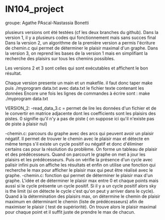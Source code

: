 # IN104_project
groupe: Agathe PAscal-Nastassia Bonetti 

plusieurs versions ont été testées (cf les deux branches du github). 
Dans la version 1, il y a plusieurs codes qui fonctionnement mais sans succes final 
Dans la version 2, un algorithme de la première version a permis l'écriture de chemin.c qui permet de déterminer le plaisir maximal d'un graphe. 
Dans la version 3, on reprend les bases de la version 1 mais en simplifiant la recherche des plaisirs sur tous les chemins possibles. 

Les versions 2 et 3 sont celles qui sont exécutables et affichent le bon résultat. 

Chaque version presente un main et un makefile. 
il faut donc taper make puis ./myprogram data.txt avec data.txt le fichier texte contenant les données 
Encore une fois les lignes de commandes à écrire sont : 
make 
./myprogram data.txt 


VERSION_2:
-read_data_3.c = permet de lire les données d'un fichier et de le convertir en matrice adjacente dont les coefficients sont les plaisirs des pistes. 0 signifie qu'il n'y a pas de piste ( on suppose ici qu'il n'existe pas de piste à plaisir nul)

-chemin.c: parcours du graphe avec des arcs qui peuvent avoir un plaisir négatif. Il permet de trouver le chemin avec le plaisir max et détecte en même temps s'il existe un cycle positif ou négatif et donc d'éliminer certains cas pour la résolution du problème. 
On forme un tableau de plaisir et des prédécesseurs. Quand on parcourt le graphe on met à jour les plaisirs et les prédécesseurs. Puis on vérifie la présence d'un cycle avec palisir infini puis on affiche les résultats et enfin on utilise une fonction qui recherche le max pour afficher le plaisir max qui peut être réalisé avec le graphe. 
-chemin.c: fonction qui permet de déterminer le plaisir max d'un graphe. L'idée et de déterminer le plaisir max entre 0 et chaque points mais aussi si le cycle présente un cycle positif. Si il y a un cycle positif alors sky is the limit (si on détecte le cycle c'est qu'on peut y arriver dans le cycle). Quand à la détermination des plaisirs max, on détermine le chemin de plaisir maximum en déterminant le chemin (liste de prédécesseurs) afin de maximiser le plaisir ( test de supériorité). On trouve alors le plaisir maximal pour chaque point et il suffit juste de prendre le max de chacun.  


